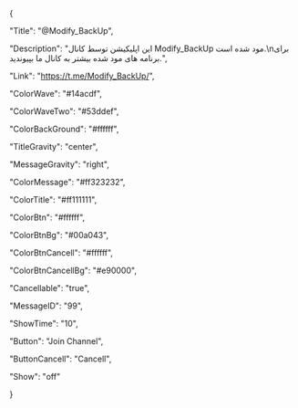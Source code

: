 {

"Title": "@Modify_BackUp",

"Description": "این اپلیکیشن توسط کانال Modify_BackUp مود شده است.\nبرای برنامه های مود شده بیشتر به کانال ما بپیوندید.",

"Link": "https://t.me/Modify_BackUp/",

"ColorWave": "#14acdf",

"ColorWaveTwo": "#53ddef",

"ColorBackGround": "#ffffff",

"TitleGravity": "center",

"MessageGravity": "right",

"ColorMessage": "#ff323232",

"ColorTitle": "#ff111111",

"ColorBtn": "#ffffff",

"ColorBtnBg": "#00a043",

"ColorBtnCancell": "#ffffff",

"ColorBtnCancellBg": "#e90000",

"Cancellable": "true",

"MessageID": "99",

"ShowTime": "10",

"Button": "Join Channel",

"ButtonCancell": "Cancell",

"Show": "off"

}
